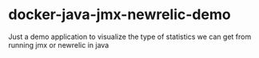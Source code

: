 # docker-java-jmx-newrelic-demo
Just a demo application to visualize the type of statistics we can get from running jmx or newrelic in java
